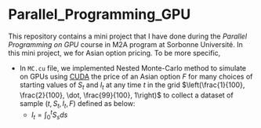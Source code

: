 # Parallel_Programming_GPU
This repository contains a mini project that I have done during the *Parallel Programming on GPU* course in M2A program at Sorbonne Université. In this mini project, we for Asian option pricing. To be more specific,
- In `MC.cu` file, we implemented Nested Monte-Carlo method to simulate on GPUs using [CUDA](https://developer.nvidia.com/cuda-toolkit) the price of an Asian option $F$ for many choices of starting values of $S_t$ and $I_t$ at any time $t$ in the grid $\left(\frac{1}{100}, \frac{2}{100}, \dot, \frac{99}{100}, 1\right)$ to collect a dataset of sample $(t, S_t, I_t, F)$ defined as below:
  + $I_t = \int_0^t S_sds$

